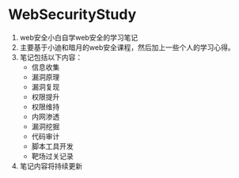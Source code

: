 # WebSecurityStudy
1. web安全小白自学web安全的学习笔记
2. 主要基于小迪和暗月的web安全课程，然后加上一些个人的学习心得。
3. 笔记包括以下内容：
   - 信息收集
   - 漏洞原理
   - 漏洞复现
   - 权限提升
   - 权限维持
   - 内网渗透
   - 漏洞挖掘
   - 代码审计
   - 脚本工具开发
   - 靶场过关记录
4. 笔记内容将持续更新